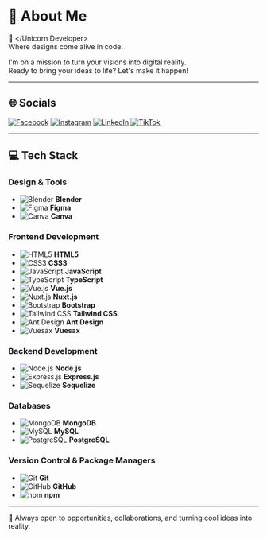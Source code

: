 # 💫 About Me

🦄 </Unicorn Developer>  
Where designs come alive in code.

I'm on a mission to turn your visions into digital reality.  
Ready to bring your ideas to life? Let's make it happen!

---

## 🌐 Socials

[![Facebook](https://img.icons8.com/ios-filled/24/1877F2/facebook--v1.png)](https://facebook.com/joniffer.mandac)
[![Instagram](https://img.icons8.com/ios-filled/24/E4405F/instagram-new--v1.png)](https://instagram.com/jopeeeeeeeeeel)
[![LinkedIn](https://img.icons8.com/ios-filled/24/0077B5/linkedin.png)](https://linkedin.com/in/joniffer-mandac-53277a284)
[![TikTok](https://img.icons8.com/ios-filled/24/000000/tiktok--v1.png)](https://tiktok.com/@senpaijofiru)

---

## 💻 Tech Stack

### Design & Tools

- ![Blender](https://img.icons8.com/color/24/blender-3d.png) **Blender**
- ![Figma](https://img.icons8.com/color/24/figma--v1.png) **Figma**
- ![Canva](https://img.icons8.com/color/24/canva-logo.png) **Canva**

### Frontend Development

- ![HTML5](https://img.icons8.com/color/24/html-5--v1.png) **HTML5**
- ![CSS3](https://img.icons8.com/color/24/css3.png) **CSS3**
- ![JavaScript](https://img.icons8.com/color/24/javascript--v1.png) **JavaScript**
- ![TypeScript](https://img.icons8.com/color/24/typescript.png) **TypeScript**
- ![Vue.js](https://img.icons8.com/color/24/vue-js.png) **Vue.js**
- ![Nuxt.js](https://img.icons8.com/color/24/nuxt-js.png) **Nuxt.js**
- ![Bootstrap](https://img.icons8.com/color/24/bootstrap.png) **Bootstrap**
- ![Tailwind CSS](https://img.icons8.com/color/24/tailwindcss.png) **Tailwind CSS**
- ![Ant Design](https://img.icons8.com/color/24/ant-design.png) **Ant Design**
- ![Vuesax](https://img.icons8.com/color/24/vuesax.png) **Vuesax**

### Backend Development

- ![Node.js](https://img.icons8.com/color/24/nodejs.png) **Node.js**
- ![Express.js](https://img.icons8.com/ios-filled/24/000000/express-js.png) **Express.js**
- ![Sequelize](https://img.icons8.com/external-tal-revivo-filled-tal-revivo/24/external-sequelize-an-orm-that-supports-postgresql-mysql-sqlite-and-more-logo-filled-tal-revivo.png) **Sequelize**

### Databases

- ![MongoDB](https://img.icons8.com/color/24/mongodb.png) **MongoDB**
- ![MySQL](https://img.icons8.com/ios-filled/24/000000/mysql-logo.png) **MySQL**
- ![PostgreSQL](https://img.icons8.com/color/24/postgreesql.png) **PostgreSQL**

### Version Control & Package Managers

- ![Git](https://img.icons8.com/color/24/git.png) **Git**
- ![GitHub](https://img.icons8.com/material-rounded/24/000000/github.png) **GitHub**
- ![npm](https://img.icons8.com/color/24/npm.png) **npm**

---

📩 Always open to opportunities, collaborations, and turning cool ideas into reality.
